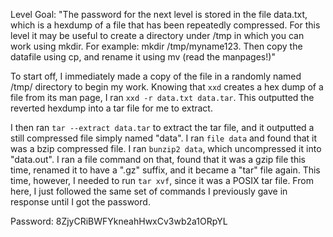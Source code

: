 Level Goal: "The password for the next level is stored in the file data.txt, which is a hexdump of a file that has been repeatedly compressed. For this level it may be useful to create a directory under /tmp in which you can work using mkdir. For example: mkdir /tmp/myname123. Then copy the datafile using cp, and rename it using mv (read the manpages!)"

To start off, I immediately made a copy of the file in a randomly named /tmp/ directory to begin my work. Knowing that `xxd` creates a hex dump of a file from its man page, I ran `xxd -r data.txt data.tar`. This outputted the reverted hexdump into a tar file for me to extract.

I then ran `tar --extract data.tar` to extract the tar file, and it outputted a still compressed file simply named "data". I ran `file data` and found that it was a bzip compressed file. I ran `bunzip2 data`, which uncompressed it into "data.out". I ran a file command on that, found that it was a gzip file this time, renamed it to have a ".gz" suffix, and it became a "tar" file again. This time, however, I needed to run `tar xvf`, since it was a POSIX tar file. From here, I just followed the same set of commands I previously gave in response until I got the password.

Password: 8ZjyCRiBWFYkneahHwxCv3wb2a1ORpYL
